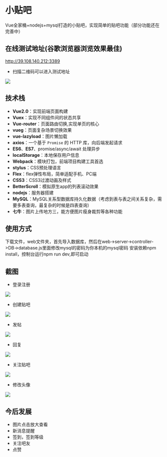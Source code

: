 # 小贴吧

Vue全家桶+nodejs+mysql打造的小贴吧，实现简单的贴吧功能（部分功能还在完善中）

## 在线测试地址(谷歌浏览器浏览效果最佳)

http://39.108.140.212:3389

* 扫描二维码可以进入测试地址

![](https://github.com/heikaimu/L-bar/raw/master/show/qr.png)

## 技术栈
* **Vue2.0**：实现前端页面构建
* **Vuex**：实现不同组件间的状态共享
* **Vue-router**：页面路由切换,实现单页的核心
* **vueg**：页面复杂场景切换效果
* **vue-lazyload**：图片懒加载
* **axios**：一个基于 `Promise` 的 HTTP 库，向后端发起请求
* **ES6**、**ES7**、promise/async/await 处理异步
* **localStorage**：本地保存用户信息
* **Webpack**：模块打包，前端项目构建工具首选
* **stylus**：CSS预处理语言
* **Flex**：flex弹性布局，简单适配手机、PC端
* **CSS3**：CSS3过渡动画及样式
* **BetterScroll**：模拟原生app的列表滚动效果
* **nodejs**：服务器搭建
* **MySQL**：MySQL关系型数据库持久化数据（考虑到表与表之间关系复杂，需要多表查询，最复杂的时候是四表查询）
* **七牛**：图片上传地方三，能方便图片瘦身裁剪等各种功能

## 使用方式

下载文件，web文件夹，首先导入数据库，然后在web->server->controller->DB->database.js里面修改mysql的密码为你本机的mysql密码
安装依赖npm install，控制台运行npm run dev,即可启动

## 截图

* 登录注册

![](https://github.com/heikaimu/L-bar/raw/master/show/a.gif)

* 创建贴吧

![](https://github.com/heikaimu/L-bar/raw/master/show/b.gif)

* 发帖

![](https://github.com/heikaimu/L-bar/raw/master/show/c.gif)

* 回复

![](https://github.com/heikaimu/L-bar/raw/master/show/d.gif)

* 关注贴吧

![](https://github.com/heikaimu/L-bar/raw/master/show/e.gif)

* 修改头像

![](https://github.com/heikaimu/L-bar/raw/master/show/f.gif)

## 今后发展

* 图片点击放大查看
* 新消息提醒
* 签到，签到等级
* 关注吧友
* 点赞
